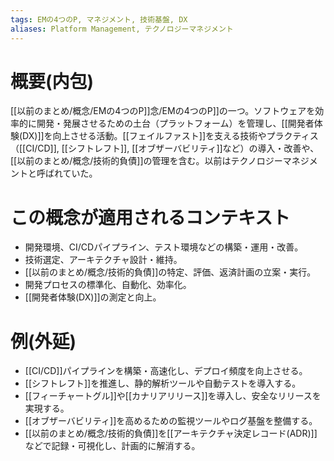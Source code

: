 ```yaml
---
tags: EMの4つのP, マネジメント, 技術基盤, DX
aliases: Platform Management, テクノロジーマネジメント
---
```


# 概要(内包)

[[以前のまとめ/概念/EMの4つのP]]念/EMの4つのP]]の一つ。ソフトウェアを効率的に開発・発展させるための土台（プラットフォーム）を管理し、[[開発者体験(DX)]]を向上させる活動。[[フェイルファスト]]を支える技術やプラクティス（[[CI/CD]], [[シフトレフト]], [[オブザーバビリティ]]など）の導入・改善や、[[以前のまとめ/概念/技術的負債]]の管理を含む。以前はテクノロジーマネジメントと呼ばれていた。

# この概念が適用されるコンテキスト

- 開発環境、CI/CDパイプライン、テスト環境などの構築・運用・改善。
- 技術選定、アーキテクチャ設計・維持。
- [[以前のまとめ/概念/技術的負債]]の特定、評価、返済計画の立案・実行。
- 開発プロセスの標準化、自動化、効率化。
- [[開発者体験(DX)]]の測定と向上。

# 例(外延)

- [[CI/CD]]パイプラインを構築・高速化し、デプロイ頻度を向上させる。
- [[シフトレフト]]を推進し、静的解析ツールや自動テストを導入する。
- [[フィーチャートグル]]や[[カナリアリリース]]を導入し、安全なリリースを実現する。
- [[オブザーバビリティ]]を高めるための監視ツールやログ基盤を整備する。
- [[以前のまとめ/概念/技術的負債]]を[[アーキテクチャ決定レコード(ADR)]]などで記録・可視化し、計画的に解消する。

